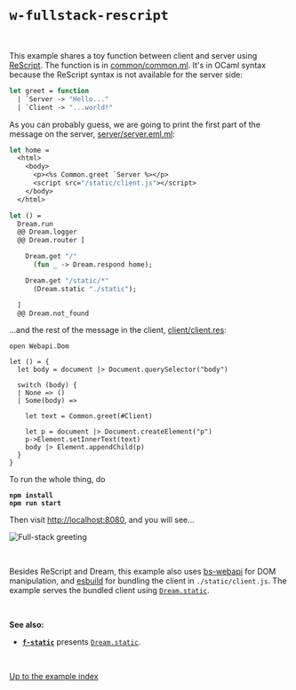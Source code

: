 # `w-fullstack-rescript`

<br>

This example shares a toy function between client and server using
[ReScript](https://rescript-lang.org/). The function is in
[common/common.ml](https://github.com/aantron/dream/blob/master/example/w-fullstack-rescript/common/common.ml).
It's in OCaml syntax because the ReScript syntax is not available for the server
side:

```ocaml
let greet = function
  | `Server -> "Hello..."
  | `Client -> "...world!"
```

As you can probably guess, we are going to print the first part of the message
on the server,
[server/server.eml.ml](https://github.com/aantron/dream/blob/master/example/w-fullstack-rescript/server/server.eml.ml):

```ocaml
let home =
  <html>
    <body>
      <p><%s Common.greet `Server %></p>
      <script src="/static/client.js"></script>
    </body>
  </html>

let () =
  Dream.run
  @@ Dream.logger
  @@ Dream.router [

    Dream.get "/"
      (fun _ -> Dream.respond home);

    Dream.get "/static/*"
      (Dream.static "./static");

  ]
  @@ Dream.not_found
```

...and the rest of the message in the client,
[client/client.res](https://github.com/aantron/dream/blob/master/example/w-fullstack-rescript/client/client.res):

```rescript
open Webapi.Dom

let () = {
  let body = document |> Document.querySelector("body")

  switch (body) {
  | None => ()
  | Some(body) =>

    let text = Common.greet(#Client)

    let p = document |> Document.createElement("p")
    p->Element.setInnerText(text)
    body |> Element.appendChild(p)
  }
}
```

To run the whole thing, do

<pre><code><b>npm install
npm run start
</b></code></pre>

Then visit [http://localhost:8080](http://localhost:8080), and you will see...

![Full-stack greeting](https://raw.githubusercontent.com/aantron/dream/master/docs/asset/fullstack.png)

<br>

Besides ReScript and Dream, this example also uses
[bs-webapi](https://github.com/reasonml-community/bs-webapi-incubator#readme)
for DOM manipulation, and [esbuild](https://esbuild.github.io/) for bundling the
client in `./static/client.js`. The example serves the bundled client using
[`Dream.static`](https://aantron.github.io/dream/#val-static).

<br>

**See also:**

- [**`f-static`**](../r-hello#files) presents
  [`Dream.static`](https://aantron.github.io/dream/#val-static).

<br>

[Up to the example index](../#examples)
